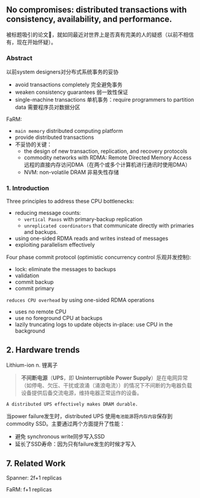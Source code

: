 ## No compromises: distributed transactions with consistency, availability, and performance.

被标题吸引的论文🌚，就如同最近对世界上是否真有完美的人的疑惑（以前不相信有，现在开始怀疑）。

### Abstract

以前system designers对分布式系统事务的妥协

* avoid transactions completely 完全避免事务
* weaken consistency guarantees 弱一致性保证
* single-machine transactions 单机事务：require programmers to partition data 需要程序员对数据分区

FaRM:

* `main memory` distributed computing platform
* provide distributed transactions
* 不妥协的关键：
  * the design of new transaction, replication, and recovery protocols
  * commodity networks with RDMA: Remote Directed Memory Access 远程的直接内存访问DMA（在两个或多个计算机进行通讯时使用DMA）
  * NVM: non-volatile DRAM 非易失性存储

### 1. Introduction

Three principles to address these CPU bottlenecks:

* reducing message counts: 
  * `vertical Paxos` with primary-backup replication
  * `unreplicated coordinators` that communicate directly with primaries and backups.
* using one-sided RDMA reads and writes instead of messages
* exploiting parallelism effectively

Four phase commit protocol (optimistic concurrency control 乐观并发控制):

* lock: eliminate the messages to backups
* validation
* commit backup
* commit primary

`reduces CPU overhead` by using one-sided RDMA operations

* uses no remote CPU
* use no foreground CPU at backups
* lazily truncating logs to update objects in-place: use CPU in the background

## 2. Hardware trends

Lithium-ion n. 锂离子

> **不间断电源**（**UPS**，即 **Uninterruptible Power Supply**）是在电网异常（如停电、欠压、干扰或浪涌（涌浪电流））的情况下不间断的为电器负载设备提供后备交流电源，维持电器正常运作的设备。

`A distributed UPS effectively makes DRAM durable.`

当power failure发生时，distributed UPS 使用`电池能源`将`内存内容`保存到commodity SSD。主要通过两个方面提升了性能：

* 避免 synchronous write同步写入SSD
* 延长了SSD寿命：因为只有failure发生的时候才写入

## 7. Related Work

Spanner: 2f+1 replicas

FaRM: f+1 replicas
